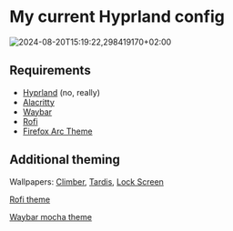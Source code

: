 # My current Hyprland config

![2024-08-20T15:19:22,298419170+02:00](https://github.com/user-attachments/assets/8bd6bc67-bcad-4d11-b3eb-2072af90c02f)

## Requirements
- [Hyprland](https://hyprland.org/) (no, really)
- [Alacritty](https://alacritty.org/)
- [Waybar](https://github.com/Alexays/Waybar)
- [Rofi](https://github.com/davatorium/rofi)
- [Firefox Arc Theme](https://github.com/KiKaraage/ArcWTF)

## Additional theming
Wallpapers: [Climber](https://wallhaven.cc/w/wyo8g6), [Tardis](https://simpledesktops.com/browse/desktops/2020/apr/08/tardis/), [Lock Screen](https://simpledesktops.com/browse/desktops/2015/mar/02/mountains-on-mars/)

[Rofi theme](https://github.com/adi1090x/rofi)

[Waybar mocha theme](https://github.com/catppuccin/waybar)
